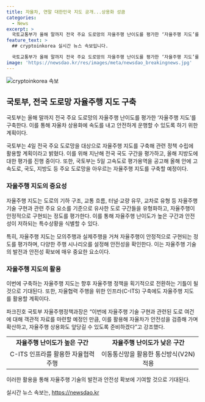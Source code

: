 ```yaml
---
title: 자율차, 연말 대한민국 지도 공개...상용화 성큼
categories:
  - News
excerpt: >
  국토교통부가 올해 말까지 전국 주요 도로망의 자율주행 난이도를 평가한 ‘자율주행 지도’를 구축한다. 이를 통해 자율차 상용화에 속도를 내고 안전한 운행을 지원하며, 관련 정책 수립에도 활용할 예정이다. 이를 통해 자율주행 기술을 실증하고 안정적으로 구현되는 정도를 평가할 수 있을 것으로 기대된다. 또한, 자율주행 지도를 활용하여 자율차 운행을 확대하고, 자율협력 주행을 위한 인프라(C-ITS) 구축에도 활용할 계획이다.
feature_text: >
  ## cryptoinkorea 실시간 뉴스 속보입니다.

  국토교통부가 올해 말까지 전국 주요 도로망의 자율주행 난이도를 평가한 ‘자율주행 지도’를 구축한다. 이를 통해 자율차 상용화에 속도를 내고 안전한 운행을 지원하며, 관련 정책 수립에도 활용할 예정이다. 이를 통해 자율주행 기술을 실증하고 안정적으로 구현되는 정도를 평가할 수 있을 것으로 기대된다. 또한, 자율주행 지도를 활용하여 자율차 운행을 확대하고, 자율협력 주행을 위한 인프라(C-ITS) 구축에도 활용할 계획이다.
image: 'https://newsdao.kr/res/images/meta/newsdao_breakingnews.jpg'
---
```


<p><img src="https://newsdao.kr/res/images/meta/newsdao_breakingnews.jpg" alt="cryptoinkorea 속보" /></p>

<h2 data-ke-size="size26">국토부, 전국 도로망 자율주행 지도 구축</h2>

<p>국토부는 올해 말까지 전국 주요 도로망의 자율주행 난이도를 평가한 ‘자율주행 지도’를 구축한다. 이를 통해 자율차 상용화에 속도를 내고 안전하게 운행할 수 있도록 하기 위한 계획이다.</p>

<p data-ke-size="size16">국토부는 4일 전국 주요 도로망을 대상으로 자율주행 지도를 구축해 관련 정책 수립에 활용할 계획이라고 밝혔다. 이를 위해 지난해 전국 국도 구간을 평가하고, 올해 지방도에 대한 평가를 진행 중이다. 또한, 국토부는 5일 고속도로 평가용역을 공고해 올해 안에 고속도로, 국도, 지방도 등 주요 도로망을 아우르는 자율주행 지도를 구축할 예정이다.</p>

<h3 data-ke-size="size24">자율주행 지도의 중요성</h3>

<p>자율주행 지도는 도로의 기하 구조, 교통 흐름, 터널·교량 유무, 교차로 유형 등 자율주행 기술 구현과 관련 주요 요소를 기준으로 유사한 도로 구간들을 유형화하고, 자율주행이 안정적으로 구현되는 정도를 평가한다. 이를 통해 자율주행 난이도가 높은 구간과 안전성이 저하되는 특수상황을 식별할 수 있다.</p>

<p data-ke-size="size16">특히, 자율주행 지도는 모의주행과 실제주행을 거쳐 자율주행이 안정적으로 구현되는 정도를 평가하며, 다양한 주행 시나리오를 설정해 안전성을 확인한다. 이는 자율주행 기술의 발전과 안전성 확보에 매우 중요한 요소이다.</p>

<h3 data-ke-size="size24">자율주행 지도의 활용</h3>

<p>이번에 구축하는 자율주행 지도는 향후 자율주행 정책을 획기적으로 전환하는 기틀이 될 것으로 기대된다. 또한, 자율협력 주행을 위한 인프라(C-ITS) 구축에도 자율주행 지도를 활용할 계획이다.</p>

<p data-ke-size="size16">파크진호 국토부 자율주행정책과장은 “이번에 자율주행 기술 구현과 관련된 도로 여건에 대해 객관적 자료를 마련할 예정인 만큼, 이를 활용해 자율차가 안전성을 검증해 가며 확산하고, 자율주행 상용화도 앞당길 수 있도록 준비하겠다”고 강조했다.</p>

<table>
    <tr>
        <td style="text-align: center; height: 17px;"><b>자율주행 난이도가 높은 구간</b></td>
        <td style="text-align: center; height: 17px;"><b>자율주행 난이도가 낮은 구간</b></td>
    </tr>
    <tr>
        <td style="text-align: center; height: 17px;">C-ITS 인프라를 활용한 자율협력 주행</td>
        <td style="text-align: center; height: 17px;">이동통신망을 활용한 통신방식(V2N) 적용</td>
    </tr>
</table>

<p data-ke-size="size16">이러한 활용을 통해 자율주행 기술의 발전과 안전성 확보에 기여할 것으로 기대된다.</p>
실시간 뉴스 속보는, <a href="https://newsdao.kr" rel="dofollow">https://newsdao.kr</a>


